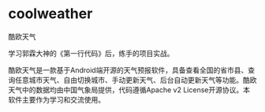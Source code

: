 # coolweather
酷欧天气

学习郭霖大神的《第一行代码》后，练手的项目实战。


酷欧天气是一款基于Android端开源的天气预报软件，具备查看全国的省市县、查询任意城市天气、自由切换城市、手动更新天气、后台自动更新天气等功能。酷欧天气中的数据均由中国气象局提供，代码遵循Apache v2 License开源协议。本软件主要作为学习和交流使用。
